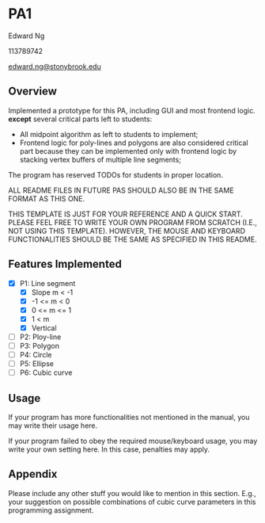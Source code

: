 # PA1

Edward Ng

113789742

edward.ng@stonybrook.edu

## Overview

Implemented a prototype for this PA, including GUI and most frontend logic.
**except** several critical parts left to students:

- All midpoint algorithm as left to students to implement;
- Frontend logic for poly-lines and polygons are also considered critical part
  because they can be implemented only with frontend logic by stacking vertex buffers of multiple line segments;

The program has reserved TODOs for students in proper location.

ALL README FILES IN FUTURE PAS SHOULD ALSO BE IN THE SAME FORMAT AS THIS ONE.

THIS TEMPLATE IS JUST FOR YOUR REFERENCE AND A QUICK START.
PLEASE FEEL FREE TO WRITE YOUR OWN PROGRAM FROM SCRATCH (I.E., NOT USING THIS TEMPLATE).
HOWEVER, THE MOUSE AND KEYBOARD FUNCTIONALITIES SHOULD BE THE SAME AS SPECIFIED IN THIS README.

## Features Implemented

- [x] P1: Line segment
    - [x] Slope m < -1
    - [x] -1 <= m < 0
    - [x] 0 <= m <= 1
    - [x] 1 < m
    - [x] Vertical
- [ ] P2: Ploy-line
- [ ] P3: Polygon
- [ ] P4: Circle
- [ ] P5: Ellipse
- [ ] P6: Cubic curve

## Usage

If your program has more functionalities not mentioned in the manual,
you may write their usage here.

If your program failed to obey the required mouse/keyboard usage,
you may write your own setting here.
In this case, penalties may apply.

## Appendix

Please include any other stuff you would like to mention in this section.
E.g., your suggestion on possible combinations of cubic curve parameters in this programming assignment. 

